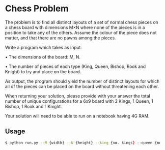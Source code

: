 # Chess Problem


The problem is to find all distinct layouts of a set of normal chess pieces on a chess board with dimensions M×N where none of the pieces is in a position to take any of the others. Assume the colour of the piece does not matter, and that there are no pawns among the pieces.

Write a program which takes as input:

• The dimensions of the board: M, N.

• The number of pieces of each type (King, Queen, Bishop, Rook and Knight) to try and place on the board.

As output, the program should yield the number of distinct layouts for which all of the pieces can be placed on the board without threatening each other.

When returning your solution, please provide with your answer the total number of unique configurations for a 6x9 board with 2 Kings, 1 Queen, 1 Bishop, 1 Rook and 1 Knight.

Your solution will need to be able to run on a notebook having 4G RAM.

## Usage

```zsh
$ python run.py --M {width} --N {height} --king {no. kings} --queen {no. queens} --rook {no. rooks} --bishop {no. bishops} --knight {no.knights}
```
